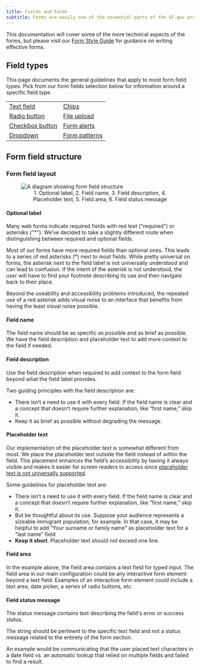 ```yaml
---
title: Fields and Forms
subtitle: Forms are easily one of the essential parts of the SF.gov product. They allow us to lower the friction involved when applying for a service or grant.
---
```


This documentation will cover some of the more technical aspects of the forms, but please visit our [Form Style Guide](https://sfgovdt.jira.com/wiki/spaces/SFGOV/pages/1807024424/Form+style+guide) for guidance on writing effective forms.

## Field types <!-- This will be replaced with a component later. -->
This page documents the general guidelines that apply to most form field types. Pick from our form fields selection below for information around a specific field type.

|       |  |
| ----------- | ----------- |
| [Text field](https://design-system.sf.gov/components/forms/#) | [Chips](https://design-system.sf.gov/components/forms/#) |
| [Radio button](https://design-system.sf.gov/components/forms/#) | [File upload](https://design-system.sf.gov/components/forms/#) |
| [Checkbox button](https://design-system.sf.gov/components/forms/#) | [Form alerts](https://design-system.sf.gov/components/forms/#) |
| [Dropdown](https://design-system.sf.gov/components/forms/#) | [Form patterns](https://design-system.sf.gov/components/forms/#) |

## Form field structure

### Form field layout

<figure>
  <img class="w-1/1" alt="A diagram showing form field structure" src="https://user-images.githubusercontent.com/957314/158282202-43128233-c1c7-464c-b2d7-d3ece55850b6.png">
  <figcaption align="center">1. Optional label, 2. Field name, 3. Field description, 4. Placeholder text, 5. Field area, 6. Field status message</figcaption>
</figure>


#### Optional label

Many web forms indicate required fields with red text ("required") or asterisks ("*"). We’ve decided to take a slightly different route when distinguishing between required and optional fields.

Most of our forms have more required fields than optional ones. This leads to a series of red asterisks (*) next to most fields. While pretty universal on forms, the asterisk next to the field label is not universally understood and can lead to confusion. If the intent of the asterisk is not understood, the user will have to find your footnote describing its use and then navigate back to their place.

Beyond the useability and accessibility problems introduced, the repeated use of a red asterisk adds visual noise to an interface that benefits from having the least visual noise possible.

#### Field name

The field name should be as specific as possible and as brief as possible. We have the field description and placeholder text to add more context to the field if needed.

#### Field description

Use the field description when required to add context to the form field beyond what the field label provides.

Two guiding principles with the field description are:

* There isn’t a need to use it with every field. If the field name is clear and a concept that doesn’t require further explanation, like “first name,” skip it.
* Keep it as brief as possible without degrading the message.

#### Placeholder text

Our implementation of the placeholder text is somewhat different from most. We place the placeholder text outside the field instead of within the field. This placement enhances the field’s accessibility by having it always visible and makes it easier for screen readers to access since [placeholder text is not universally supported](https://www.w3.org/WAI/tutorials/forms/instructions/#placeholder-text).

Some guidelines for placeholder text are:

* There isn’t a need to use it with every field. If the field name is clear and a concept that doesn’t require further explanation, like “first name,” skip it.
* But be thoughtful about its use. Suppose your audience represents a sizeable immigrant population, for example. In that case, it may be helpful to add “Your surname or family name” as placeholder text for a “last name” field
* **Keep it short**. Placeholder text should not exceed one line.

#### Field area

In the example above, the field area contains a text field for typed input. The field area in our main configuration could be any interactive form element beyond a text field. Examples of an interactive form element could include a text area, date picker, a series of radio buttons, etc.

#### Field status message

The status message contains text describing the field's error or success status.

The string should be pertinent to the specific text field and not a status message related to the entirety of the form section.

An example would be communicating that the user placed text characters in a date field vs. an automatic lookup that relied on multiple fields and failed to find a result.
